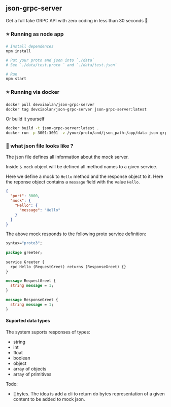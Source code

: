 ## json-grpc-server

Get a full fake GRPC API with zero coding in less than 30 seconds 🤡 

### ⭐️ Running as node app

```bash
# Install dependences
npm install

# Put your proto and json into `./data`
# See `./data/test.proto ` and `./data/test.json`

# Run
npm start
```

### ⭐️ Running via docker

```bash
docker pull devxiaolan/json-grpc-server
docker tag devxiaolan/json-grpc-server json-grpc-server:latest
```
Or build it yourself

```bash
docker build -t json-grpc-server:latest .
docker run -p 3001:3001 -v /your/proto/and/json_path:/app/data json-grpc-server
```

### 🤔 what json file looks like ?

The json file defines all information about the mock server.

Inside `$.mock` object will be defined all method names to a given service.

Here we define a mock to `Hello` method and the response object to it. Here the reponse object contains a `message` field with the value `Hello`.

```json
{
  "port": 3000,
  "mock": {
    "Hello": {
      "message": "Hello"
    }
  }
}
```

The above mock responds to the following proto service definition:

```proto
syntax="proto3";
 
package greeter;
 
service Greeter {
  rpc Hello (RequestGreet) returns (ResponseGreet) {}
}
 
message RequestGreet {
  string message = 1;
}
 
message ResponseGreet {
  string message = 1;
}
```

#### Suported data types

The system suports responses of types:
- string
- int
- float
- boolean
- object
- array of objects
- array of primitives

Todo:
- []bytes. The idea is add a cli to return do bytes representation of a given content to be added to mock json.
